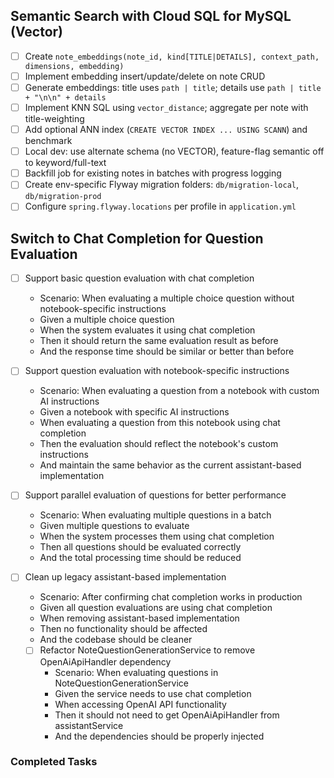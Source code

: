 ## Semantic Search with Cloud SQL for MySQL (Vector)

- [ ] Create `note_embeddings(note_id, kind[TITLE|DETAILS], context_path, dimensions, embedding)`
- [ ] Implement embedding insert/update/delete on note CRUD
- [ ] Generate embeddings: title uses `path | title`; details use `path | title + "\n\n" + details`
- [ ] Implement KNN SQL using `vector_distance`; aggregate per note with title-weighting
- [ ] Add optional ANN index (`CREATE VECTOR INDEX ... USING SCANN`) and benchmark
- [ ] Local dev: use alternate schema (no VECTOR), feature-flag semantic off to keyword/full-text
- [ ] Backfill job for existing notes in batches with progress logging
- [ ] Create env-specific Flyway migration folders: `db/migration-local`, `db/migration-prod`
- [ ] Configure `spring.flyway.locations` per profile in `application.yml`

## Switch to Chat Completion for Question Evaluation

- [ ] Support basic question evaluation with chat completion
  - Scenario: When evaluating a multiple choice question without notebook-specific instructions
  - Given a multiple choice question
  - When the system evaluates it using chat completion
  - Then it should return the same evaluation result as before
  - And the response time should be similar or better than before

- [ ] Support question evaluation with notebook-specific instructions
  - Scenario: When evaluating a question from a notebook with custom AI instructions
  - Given a notebook with specific AI instructions
  - When evaluating a question from this notebook using chat completion
  - Then the evaluation should reflect the notebook's custom instructions
  - And maintain the same behavior as the current assistant-based implementation

- [ ] Support parallel evaluation of questions for better performance
  - Scenario: When evaluating multiple questions in a batch
  - Given multiple questions to evaluate
  - When the system processes them using chat completion
  - Then all questions should be evaluated correctly
  - And the total processing time should be reduced

- [ ] Clean up legacy assistant-based implementation
  - Scenario: After confirming chat completion works in production
  - Given all question evaluations are using chat completion
  - When removing assistant-based implementation
  - Then no functionality should be affected
  - And the codebase should be cleaner
  - [ ] Refactor NoteQuestionGenerationService to remove OpenAiApiHandler dependency
    - Scenario: When evaluating questions in NoteQuestionGenerationService
    - Given the service needs to use chat completion
    - When accessing OpenAI API functionality
    - Then it should not need to get OpenAiApiHandler from assistantService
    - And the dependencies should be properly injected

### Completed Tasks
